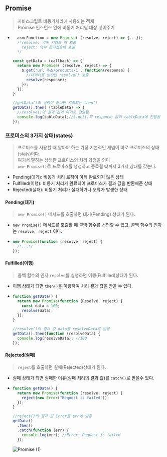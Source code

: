 ## Promise

> 자바스크립트 비동기처리에 사용되는 객체
> <br>Promise 인스턴스 안에 비동기 처리될 대상 넣어주기

- ```js
    asncFunction = new Promise( (resolve, reject) => {...});
    /*resolve: 약속 지켰을 때 호출
      reject: 약속 못지켰을때 호출
    */

  const getData = (callback) => {
    return new Promise( (resolve, reject) => {
      $.get('url 주소/products/1', function(response) {
        //데이터를 받으면 resolve() 호출
        resolve(response);
      });
    });
  }

  //getData()의 실행이 끝나면 호출되는 then()
  getData().then( (tableData) => {
    //resolve()의 결과 값이 여기로 전달됨
    console.log(tableData);//$.get()의 response 값이 tableData에 전달됨
  });
  ```

### 프로미스의 3가지 상태(states)

> 프로미스를 사용할 때 알아야 하는 가장 기본적인 개념이 바로 프로미스의 상태(stats)이다.
> <br> 여기서 말하는 상태란 프로미스의 처리 과정을 의미
> <br> `new Promise()`로 프로미스를 생성하고 종료될 떄까지 3가지 상태를 갖는다.

- Pending(대기): 비동기 처리 로직이 아직 완료되지 않은 상태
- Fulfilled(이행): 비동기 처리가 완료되어 프로미스가 결과 값을 반환해준 상태
- Rejected(실패): 비동기 처리가 실패하거나 오류가 발생한 상태

#### Pending(대기)

> `new Promise()` 메서드를 호출하면 대기(Pending) 상태가 된다.

- `new Promise()` 메서드를 호출할 때 콜백 함수를 선언할 수 있고, 콜백 함수의 인자는 `resolve, reject` 이다.

- ```js
  new Promise(function (resolve, reject) {
    /*...*/
  });
  ```

#### Fulfilled(이행)

> 콜백 함수의 인자 `resolve`를 실행하면 이행(Fulfilled)상태가 된다.

- 이행 상태가 되면 `then()`을 이용하여 처리 결과 값을 받을 수 있다.
- ```js
  function getData() {
    return new Promise(function (Resolve, reject) {
      const data = 100;
      resolve(data);
    });
  }

  //resolve()의 결과 값 data를 resolveData로 받음
  getData().then(function (resolveData) {
    console.log(resolveData); //100
  });
  ```

#### Rejected(실패)

> `reject`를 호출하면 실패(Rejected)상태가 된다.

- 실패 상태가 되면 실패한 이유(실패 처리의 결과 값)를 `catch()`로 받을수 있다.

- ```js
  function getData() {
    return new Promise(function (resolve, reject) {
      reject(new Error("Request is failed"));
    });
  }

  //reject()의 결과 값 Error를 err에 받음
  getData()
    .then()
    .catch(function (err) {
      console.log(err); //Error: Request is failed
    });
  ```

  ![Promise (1)](https://user-images.githubusercontent.com/60641307/94361939-c9a43680-00f2-11eb-9549-8d7092a710f9.jpg)
